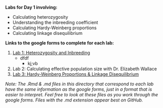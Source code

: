 **Labs for Day 1 involving:**
* Calculating heterozygosity
* Understanding the inbreeding coefficient
* Calculating Hardy-Weinberg proportions
* Calculating linkage disequilibrium

**Links to the google forms to complete for each lab:**
1. [Lab 1: Heterozygosity and Inbreeding](https://forms.gle/6mLWDx7Szf7p5mC7A)
   * dfdf
     * kj;vb
2. Lab 2: Calculating effective population size with Dr. Elizabeth Wallace
3. [Lab 3: Hardy-Weinberg Proportions & Linkage Disequilibrium](https://forms.gle/rNddnwH4HB5MGPGu5)

*Note: The .Rmd & .md files in this directory that correspond to each lab have the same information as the google forms, just in a format that is easier to interpret. Feel free to look at these files as you work through the google forms. Files with the .md extension appear best on GitHub.*

